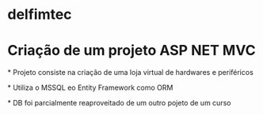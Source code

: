 # delfimtec


<h1>Criação de um projeto ASP NET MVC</h1>
* Projeto consiste na criação de uma loja virtual de hardwares e periféricos
<p>
* Utiliza o MSSQL eo Entity Framework como ORM<p>
* DB foi parcialmente reaproveitado de um outro pojeto de um curso

 
